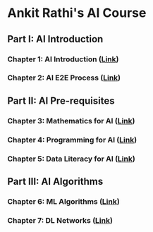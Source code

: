 # Ankit Rathi's AI Course

## Part I: AI Introduction

### Chapter 1: AI Introduction ([Link](https://github.com/ankitrathi169/ankitrathi169.github.io/blob/master/AI_Introduction.md))

### Chapter 2: AI E2E Process ([Link](https://github.com/ankitrathi169/ankitrathi169.github.io/blob/master/AI_E2E_Process.md))

## Part II: AI Pre-requisites 

### Chapter 3: Mathematics for AI ([Link](https://github.com/ankitrathi169/ankitrathi169.github.io/blob/master/Mathematics_for_AI.md))

### Chapter 4: Programming for AI ([Link](https://github.com/ankitrathi169/ankitrathi169.github.io/blob/master/Python_Foundation.md))

### Chapter 5: Data Literacy for AI ([Link](https://github.com/ankitrathi169/ankitrathi169.github.io/blob/master/Data_Literacy_for_AI.md))

## Part III: AI Algorithms 

### Chapter 6: ML Algorithms ([Link](https://github.com/ankitrathi169/ankitrathi169.github.io/blob/master/ML_Algorithms.md))

### Chapter 7: DL Networks ([Link](https://github.com/ankitrathi169/ankitrathi169.github.io/blob/master/DL_Networks.md))
